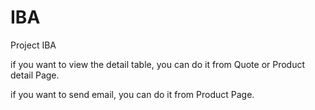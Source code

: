 # IBA
Project IBA
<p>if you want to view the detail table, you can do it from Quote or Product detail Page.</p>
if you want to send email, you can do it from Product Page.
